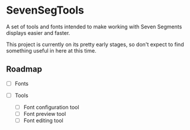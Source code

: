 # SevenSegTools
A set of tools and fonts intended to make working with Seven Segments displays easier and faster.

This project is currently on its pretty early stages, so don't expect to find something useful in here at this time.

## Roadmap
- [ ] Fonts

- [ ] Tools
    - [ ] Font configuration tool
    - [ ] Font preview tool
    - [ ] Font editing tool
